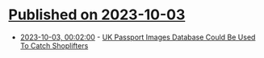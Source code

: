# [Published on 2023-10-03](index.md)

* [2023-10-03, 00:02:00](https://yro.slashdot.org/story/23/10/02/2159234/uk-passport-images-database-could-be-used-to-catch-shoplifters?utm_source=rss1.0mainlinkanon&utm_medium=feed) - [UK Passport Images Database Could Be Used To Catch Shoplifters](https://yro.slashdot.org/story/23/10/02/2159234/uk-passport-images-database-could-be-used-to-catch-shoplifters?utm_source=rss1.0mainlinkanon&utm_medium=feed)
